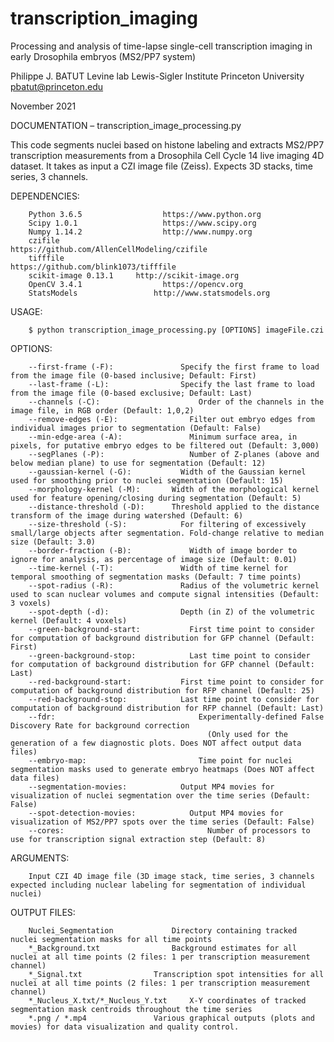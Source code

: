 # transcription_imaging
Processing and analysis of time-lapse single-cell transcription imaging in early Drosophila embryos (MS2/PP7 system)





Philippe J. BATUT 
Levine lab
Lewis-Sigler Institute
Princeton University 
pbatut@princeton.edu 


November 2021 





DOCUMENTATION – transcription_image_processing.py  





This code segments nuclei based on histone labeling and extracts MS2/PP7 transcription measurements 
from a Drosophila Cell Cycle 14 live imaging 4D dataset. 
It takes as input a CZI image file (Zeiss). Expects 3D stacks, time series, 3 channels. 






 DEPENDENCIES: 

		Python 3.6.5 				  https://www.python.org
		Scipy 1.0.1 				  https://www.scipy.org
		Numpy 1.14.2 				  http://www.numpy.org
 		czifile					      https://github.com/AllenCellModeling/czifile
		tifffile					    https://github.com/blink1073/tifffile 
		scikit-image 0.13.1 	http://scikit-image.org 
 		OpenCV 3.4.1				  https://opencv.org 
		StatsModels				    http://www.statsmodels.org 
		




USAGE: 

		$ python transcription_image_processing.py [OPTIONS] imageFile.czi

	



OPTIONS: 
 
		--first-frame (-F):			      Specify the first frame to load from the image file (0-based inclusive; Default: First) 
		--last-frame (-L):			      Specify the last frame to load from the image file (0-based exclusive; Default: Last) 
		--channels (-C):				      Order of the channels in the image file, in RGB order (Default: 1,0,2) 
		--remove-edges (-E):			    Filter out embryo edges from individual images prior to segmentation (Default: False) 
		--min-edge-area (-A):			    Minimum surface area, in pixels, for putative embryo edges to be filtered out (Default: 3,000) 
		--segPlanes (-P):			        Number of Z-planes (above and below median plane) to use for segmentation (Default: 12) 
		--gaussian-kernel (-G):			  Width of the Gaussian kernel used for smoothing prior to nuclei segmentation (Default: 15) 
		--morphology-kernel (-M): 		Width of the morphological kernel used for feature opening/closing during segmentation (Default: 5) 
		--distance-threshold (-D): 		Threshold applied to the distance transform of the image during watershed (Default: 6) 
		--size-threshold (-S): 			  For filtering of excessively small/large objects after segmentation. Fold-change relative to median size (Default: 3.0) 
		--border-fraction (-B): 			Width of image border to ignore for analysis, as percentage of image size (Default: 0.01) 
		--time-kernel (-T):			      Width of time kernel for temporal smoothing of segmentation masks (Default: 7 time points) 
		--spot-radius (-R):			      Radius of the volumetric kernel used to scan nuclear volumes and compute signal intensities (Default: 3 voxels) 
		--spot-depth (-d):			      Depth (in Z) of the volumetric kernel (Default: 4 voxels) 
		--green-background-start:			First time point to consider for computation of background distribution for GFP channel (Default: First) 
		--green-background-stop:			Last time point to consider for computation of background distribution for GFP channel (Default: Last) 
		--red-background-start:			  First time point to consider for computation of background distribution for RFP channel (Default: 25) 
		--red-background-stop:			  Last time point to consider for computation of background distribution for RFP channel (Default: Last) 
		--fdr: 					              Experimentally-defined False Discovery Rate for background correction 
							                    (Only used for the generation of a few diagnostic plots. Does NOT affect output data files) 
		--embryo-map:				          Time point for nuclei segmentation masks used to generate embryo heatmaps (Does NOT affect data files) 
 		--segmentation-movies:			  Output MP4 movies for visualization of nuclei segmentation over the time series (Default: False) 
		--spot-detection-movies:			Output MP4 movies for visualization of MS2/PP7 spots over the time series (Default: False) 
		--cores:					            Number of processors to use for transcription signal extraction step (Default: 8) 






ARGUMENTS: 

 		Input CZI 4D image file (3D image stack, time series, 3 channels expected including nuclear labeling for segmentation of individual nuclei) 





OUTPUT FILES: 

		Nuclei_Segmentation 			Directory containing tracked nuclei segmentation masks for all time points
		*_Background.txt				Background estimates for all nuclei at all time points (2 files: 1 per transcription measurement channel)
		*_Signal.txt				Transcription spot intensities for all nuclei at all time points (2 files: 1 per transcription measurement channel)
		*_Nucleus_X.txt/*_Nucleus_Y.txt		X-Y coordinates of tracked segmentation mask centroids throughout the time series
		*.png / *.mp4				Various graphical outputs (plots and movies) for data visualization and quality control. 




